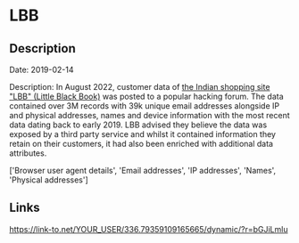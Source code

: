 # LBB

## Description

Date: 2019-02-14

Description:
In August 2022, customer data of <a href="https://lbb.in/" target="_blank" rel="noopener">the Indian shopping site &quot;LBB&quot; (Little Black Book)</a> was posted to a popular hacking forum. The data contained over 3M records with 39k unique email addresses alongside IP and physical addresses, names and device information with the most recent data dating back to early 2019. LBB advised they believe the data was exposed by a third party service and whilst it contained information they retain on their customers, it had also been enriched with additional data attributes.


['Browser user agent details', 'Email addresses', 'IP addresses', 'Names', 'Physical addresses']

## Links

https://link-to.net/YOUR_USER/336.79359109165665/dynamic/?r=bGJiLmlu